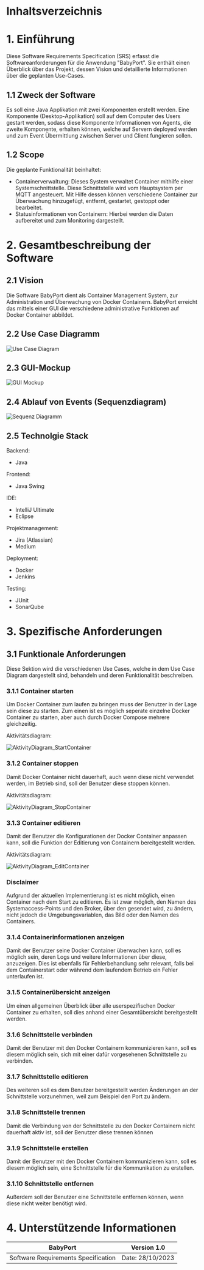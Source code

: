 
# Inhaltsverzeichnis

# 1. Einführung
Diese Software Requirements Specification (SRS) erfasst die Softwareanforderungen für die Anwendung "BabyPort". Sie enthält einen Überblick über das Projekt, dessen Vision und detaillierte Informationen über die geplanten Use-Cases.

## 1.1 Zweck der Software
Es soll eine Java Applikation mit zwei Komponenten erstellt werden. Eine Komponente (Desktop-Applikation) soll auf dem Computer des Users gestart werden, sodass diese Komponente Informationen von Agents, die zweite Komponente, erhalten können, welche auf Servern deployed werden und zum Event Übermittlung zwischen Server und Client fungieren sollen.

## 1.2 Scope
Die geplante Funktionalität beinhaltet:
- Containerverwaltung: Dieses System verwaltet Container mithilfe einer Systemschnittstelle. Diese Schnittstelle wird vom Hauptsystem per MQTT angesteuert. Mit Hilfe dessen können verschiedene Container zur Überwachung hinzugefügt, entfernt, gestartet, gestoppt oder bearbeitet.
- Statusinformationen von Containern: Hierbei werden die Daten aufbereitet und zum Monitoring dargestellt.

# 2. Gesamtbeschreibung der Software

## 2.1 Vision

Die Software BabyPort dient als Container Management System, zur Administration und Überwachung von Docker Containern. BabyPort erreicht das mittels einer GUI die verschiedene administrative Funktionen auf Docker Container abbildet.

## 2.2 Use Case Diagramm

![Use Case Diagram](/pictures/UML/UseCaseDiagram.png)

## 2.3 GUI-Mockup

![GUI Mockup](/pictures/GUI_Mockup-v.2.png)

## 2.4 Ablauf von Events (Sequenzdiagram)

![Sequenz Diagramm](/pictures/UML/SequenzDiagram/SequenzeDiagramm_BabyPort.png)

## 2.5 Technolgie Stack

Backend:
- Java

Frontend:
- Java Swing

IDE:
- IntelliJ Ultimate
- Eclipse

Projektmanagement:
- Jira (Atlassian)
- Medium

Deployment:
- Docker
- Jenkins

Testing:
- JUnit
- SonarQube


# 3. Spezifische Anforderungen

## 3.1 Funktionale Anforderungen

Diese Sektion wird die verschiedenen Use Cases, welche in dem Use Case Diagram dargestellt sind, behandeln und deren Funktionalität beschreiben.

### 3.1.1 Container starten
Um Docker Container zum laufen zu bringen muss der Benutzer in der Lage sein diese zu starten. Zum einen ist es möglich seperate einzelne Docker Container zu starten, aber auch durch Docker Compose mehrere gleichzeitig.

Aktivitätsdiagram:

![AktivityDiagram_StartContainer](/pictures/UML/ActivityDiagram/AktivityDiagram_StartContainer.png)

### 3.1.2 Container stoppen
Damit Docker Container nicht dauerhaft, auch wenn diese nicht verwendet werden, im Betrieb sind, soll der Benutzer diese stoppen können.

Aktivitätsdiagram:

![AktivityDiagram_StopContainer](/pictures/UML/ActivityDiagram/AktivityDiagram_StopContainer.png)

### 3.1.3 Container editieren
Damit der Benutzer die Konfigurationen der Docker Container anpassen kann, soll die Funktion der Editierung von Containern bereitgestellt werden.

Aktivitätsdiagram:

![AktivityDiagram_EditContainer](/pictures/UML/ActivityDiagram/AktivityDiagram_EditContainer.png)

### Disclaimer
Aufgrund der aktuellen Implementierung ist es nicht möglich, einen Container nach dem Start zu editieren. Es ist zwar möglich, den Namen des Systemaccess-Points und den Broker, über den gesendet wird, zu ändern, nicht jedoch die Umgebungsvariablen, das Bild oder den Namen des Containers.

### 3.1.4 Containerinformationen anzeigen
Damit der Benutzer seine Docker Container überwachen kann, soll es möglich sein, deren Logs und weitere Informationen über diese, anzuzeigen. Dies ist ebenfalls für Fehlerbehandlung sehr relevant, falls bei dem Containerstart oder während dem laufendem Betrieb ein Fehler unterlaufen ist.

### 3.1.5 Containerübersicht anzeigen
Um einen allgemeinen Überblick über alle userspezifischen Docker Container zu erhalten, soll dies anhand einer Gesamtübersicht bereitgestellt werden.

### 3.1.6 Schnittstelle verbinden
Damit der Benutzer mit den Docker Containern kommunizieren kann, soll es diesem möglich sein, sich mit einer dafür vorgesehenen Schnittstelle zu verbinden.

### 3.1.7 Schnittstelle editieren
Des weiteren soll es dem Benutzer bereitgestellt werden Änderungen an der Schnittstelle vorzunehmen, weil zum Beispiel den Port zu ändern.

### 3.1.8 Schnittstelle trennen
Damit die Verbindung von der Schnittstelle zu den Docker Containern nicht dauerhaft aktiv ist, soll der Benutzer diese trennen können

### 3.1.9 Schnittstelle erstellen
Damit der Benutzer mit den Docker Containern kommunizieren kann, soll es diesem möglich sein, eine Schnittstelle für die Kommunikation zu erstellen.

### 3.1.10 Schnittstelle entfernen
Außerdem soll der Benutzer eine Schnittstelle entfernen können, wenn diese nicht weiter benötigt wird.


# 4. Unterstützende Informationen

| BabyPort                            | Version 1.0      |
| ----------------------------------- | ---------------- |
| Software Requirements Specification | Date: 28/10/2023 |









